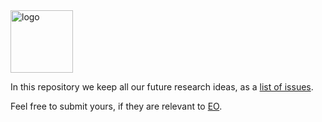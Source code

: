 <img alt="logo" src="https://www.objectionary.com/cactus.svg" height="100px" />

In this repository we keep all our future research ideas,
as a [list of issues](https://github.com/objectionary/ideas/issues).

Feel free to submit yours, if they are relevant to
[EO](https://www.eolang.org).
